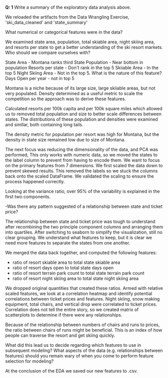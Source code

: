 

**Q: 1** Write a summary of the exploratory data analysis above. 

We reloaded the artifacts from the Data Wrangling Exercise, 'ski_data_cleaned' and 'state_summary'

What numerical or categorical features were in the data? 

We examined state area, population, total skiable area, night skiing area, and resorts per state to get a better understanding of the ski resort markets.  Who should we compare ourselves with?

State Area - Montana ranks third
State Population - Near bottom in population
Resorts per state - Don't rank in the top 5
Skiiable Area - In the top 5
Night Skiing Area - Not in the top 5. What is the nature of this feature?
Days Open per year - not in top 5

Montana is a niche because of its large size, large skiiable areas, but not very populated.  Density determined as a useful metric to scale the competition so the approach was to derive these features.

Calculated resorts per 100k capita and per 100k square miles which allowed us to removed total population and size to better scale differences between states.  The distributions of these population and densities were examined and simllar, both containing long tails.  

The density metric for population per resort was high for Montana, but the density in state size remained low due to size of Montana.

The next focus was reducing the dimensionality of the data, and PCA was performed,  This only works with numeric data, so we moved the states to the label column to prevent from having to encode them.  We want to focus on the primary features from 7 dimensions.  We first scaled the data down to prevent skewed results.  This removed the labels so we stuck the columns back onto the scaled DataFrame.  We validated the scaling to ensure the process happened correctly.

Looking at the variance ratio, over 95% of the variability is explained in the first two components.

-Was there any pattern suggested of a relationship between state and ticket price? 

The relationship between state and ticket price was tough to understand after recombining the two principle component columns and arranging them into quartiles.  After switching to seaborn to simplify the visualization, still no clear grouping.  We understand what features to keep, but it is clear we need more features to separate the states from one another.

We merged the data back together, and computed the following features:
* ratio of resort skiable area to total state skiable area
* ratio of resort days open to total state days open
* ratio of resort terrain park count to total state terrain park count
* ratio of resort night skiing area to total state night skiing area

We dropped original quantities that created these ratios.  Armed with relative scaled features, we look at a correlation heatmap and identify potential correlations between ticket prices and features.  Night skiing, snow making equipment, total chairs, and vertical drop were correlated to ticket prices.  Correlation does not tell the entire story, so we created matrix of scatterplots to determine if there were any relationships.

Because of the relationship between numbers of chairs and runs to prices, the ratio between chairs of runs might be beneficial.  This is an index of how people can traverse the resort and get skiing quickly.

What did this lead us to decide regarding which features to use in subsequent modeling? What aspects of the data (e.g. relationships between features) should you remain wary of when you come to perform feature selection for modeling? 

At the conclusion of the EDA we saved our new features to .csv.



